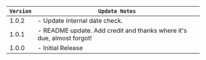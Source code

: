 | `Version` | `Update Notes`                                                        |
|-----------|-----------------------------------------------------------------------|
| 1.0.2     | - Update internal date check.                                         |
| 1.0.1     | - README update. Add credit and thanks where it's due, almost forgot! |
| 1.0.0     | - Initial Release                                                     |
